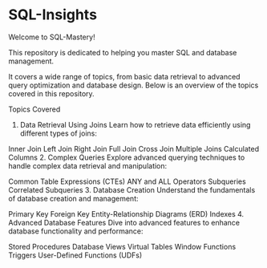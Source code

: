 # SQL-Insights

Welcome to SQL-Mastery! 

This repository is dedicated to helping you master SQL and database management. 

It covers a wide range of topics, from basic data retrieval to advanced query optimization and database design. Below is an overview of the topics covered in this repository.

Topics Covered
1. Data Retrieval Using Joins
Learn how to retrieve data efficiently using different types of joins:

Inner Join
Left Join
Right Join
Full Join
Cross Join
Multiple Joins
Calculated Columns
2. Complex Queries
Explore advanced querying techniques to handle complex data retrieval and manipulation:

Common Table Expressions (CTEs)
ANY and ALL Operators
Subqueries
Correlated Subqueries
3. Database Creation
Understand the fundamentals of database creation and management:

Primary Key
Foreign Key
Entity-Relationship Diagrams (ERD)
Indexes
4. Advanced Database Features
Dive into advanced features to enhance database functionality and performance:

Stored Procedures
Database Views
Virtual Tables
Window Functions
Triggers
User-Defined Functions (UDFs)
